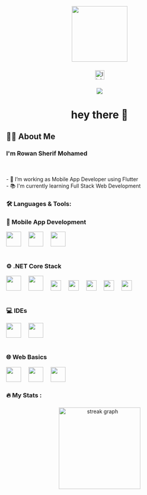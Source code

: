 <div align="center">
  <img height="150" src="https://media.giphy.com/media/M9gbBd9nbDrOTu1Mqx/giphy.gif"  />
</div>

###

<div align="center">
  <img src="https://img.shields.io/static/v1?message=LinkedIn&logo=linkedin&label=&color=0077B5&logoColor=white&labelColor=&style=for-the-badge" height="25" alt="linkedin logo"  />
</div>

###

<div align="center">
  <img src="https://visitor-badge.laobi.icu/badge?page_id=Rowan-Sherif-Mohamed.Rowan-Sherif-Mohamed" />
</div>


###

<h1 align="center">hey there 👋</h1>

###

<h2 align="left">👩‍💻  About Me</h2>

###

<p align="left"> <h3>I'm Rowan Sherif Mohamed</h3><br><br>- 🔭 I’m working as Mobile App Developer using Flutter<br>- 📚 I'm currently learning Full Stack Web Development</p>

###

<h3 align="left">🛠️ Languages & Tools:</h3>

<!-- 📱 Mobile -->
<div align="left">
  <h3>📱 Mobile App Development</h3>
  <img src="https://cdn.jsdelivr.net/gh/devicons/devicon/icons/flutter/flutter-original.svg" height="40" />
  <img width="12" />
  <img src="https://cdn.jsdelivr.net/gh/devicons/devicon/icons/dart/dart-original.svg" height="40" />
  <img width="12" />
  <img src="https://cdn.jsdelivr.net/gh/devicons/devicon/icons/firebase/firebase-plain.svg" height="40" />
  <img width="12" />
</div>

<br/>

<!-- 🟣 .NET Core -->
<div align="left">
  <h3>⚙️ .NET Core Stack</h3>
  <img src="https://cdn.jsdelivr.net/gh/devicons/devicon/icons/csharp/csharp-original.svg" height="40" />
  <img width="12" />
  <img src="https://cdn.jsdelivr.net/gh/devicons/devicon/icons/dotnetcore/dotnetcore-original.svg" height="40" />
  <img width="12" />
  <img src="https://img.shields.io/badge/EF%20Core-68217A?style=for-the-badge&logo=.net&logoColor=white" height="28" />
  <img width="12" />
  <img src="https://img.shields.io/badge/LINQ-512BD4?style=for-the-badge&logo=.net&logoColor=white" height="28" />
  <img width="12" />
  <img src="https://img.shields.io/badge/SQL%20Server-CC2927?style=for-the-badge&logo=microsoftsqlserver&logoColor=white" height="28" />
  <img width="12" />
  <img src="https://img.shields.io/badge/Bloc-02569B?style=for-the-badge&logo=flutter&logoColor=white" height="28" />
  <img width="12" />
  <img src="https://img.shields.io/badge/Cubit-5C2D91?style=for-the-badge&logo=flutter&logoColor=white" height="28" />
  <img width="12" />
</div>

<br/>

<!-- 💻 IDEs -->
<div align="left">
  <h3>💻 IDEs</h3>
  <img src="https://cdn.jsdelivr.net/gh/devicons/devicon/icons/visualstudio/visualstudio-plain.svg" height="40" />
  <img width="12" />
  <img src="https://cdn.jsdelivr.net/gh/devicons/devicon/icons/androidstudio/androidstudio-original.svg" height="40" />
  <img width="12" />
</div>

<br/>

<!-- 🌐 Web -->
<div align="left">
  <h3>🌐 Web Basics</h3>
  <img src="https://cdn.jsdelivr.net/gh/devicons/devicon/icons/html5/html5-original.svg" height="40" />
  <img width="12" />
  <img src="https://cdn.jsdelivr.net/gh/devicons/devicon/icons/css3/css3-original.svg" height="40" />
  <img width="12" />
  <img src="https://cdn.jsdelivr.net/gh/devicons/devicon/icons/javascript/javascript-original.svg" height="40" />
  <img width="12" />
</div>


###

<h3 align="left">🔥   My Stats :</h3>

###

<div align="center">
  <img src="https://streak-stats.demolab.com?user=Rowan-Sherif-Mohamed&locale=en&mode=daily&theme=dark&hide_border=false&border_radius=5&order=3" height="220" alt="streak graph"  />
</div>

###
